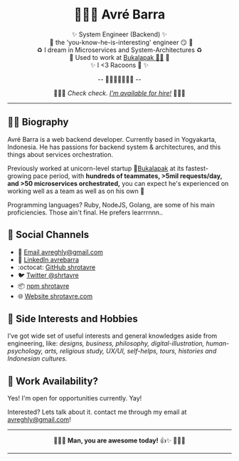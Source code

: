 <div class="info">
  <h1 class="name" align="center"><span>👨🏻‍🚀 Avré Barra</span></h1>
  <p class="meta-data" align="center">
    ✨ System Engineer (Backend) ✨ <br/>
    🧲 the 'you-know-he-is-interesting' engineer 😏 🧲<br/>
    ♻️ I dream in Microservices and System-Architectures ♻️<br/>
    🦄 Used to work at <a target="_blank" rel="noopener noreferrer" href="https://www.bukalapak.com">Bukalapak 🤘🏻</a> 🦄 <br/>
    ✨ I <3 Racoons 🦝 ✨<br/>

  </p>
  <p class="info-footer" align="center">
    -- 👨🏻‍🏫🍀🍉👨‍💻 --
  </p>
  <p class="info-footer" align="center">
    👩🏻‍🚀 <i>Check check. <a target="_blank" rel="noopener noreferrer" href="mailto:avreghly@gmail.com">I'm available for hire!</a></i> 👨🏻‍🚀<br/>
  </p>
</div>

---

## 👦🏻 Biography

Avré Barra is a web backend developer. Currently based in Yogyakarta, Indonesia. He has passions for backend system & architectures, and this things about services orchestration.

Previously worked at unicorn-level startup 🦄[Bukalapak](https://www.bukalapak.com) at its fastest-growing pace period, with **hundreds of teammates, >5mil requests/day, and >50 microservices orchestrated,** you can expect he's experienced on working well as a team as well as on his own 🐐

Programming languages? Ruby, NodeJS, Golang, are some of his main proficiencies. Those ain't final. He prefers learrrnnn..

## 👥 Social Channels

- 📧 [Email avreghly@gmail.com](mailto:avreghly@gmail.com)
- 💼 [LinkedIn avrebarra](https://www.linkedin.com/in/avrebarra/)
- :octocat: [GitHub shrotavre](https://github.com/shrotavre)
- 🐦 [Twitter @shrtavre](https://twitter.com/shrtavre)
- 📦 [npm shrotavre](https://npmjs.com/~shrotavre)
- 🌐 [Website shrotavre.com](https://shrotavre.com)

## 🌠 Side Interests and Hobbies
I’ve got wide set of useful interests and general knowledges aside from engineering, like: *designs, business, philosophy, digital-illustration, human-psychology, arts, religious study, UX/UI, self-helps, tours, histories and Indonesian cultures.*

## 👞 Work Availability?
Yes! I'm open for opportunities currently. Yay!

Interested? Lets talk about it. contact me through my email at [avreghly@gmail.com](mailto:avreghly@gmail.com)!

---

<div class="info">
  <p class="info-footer" align="center">
     👩🏻‍🚀 <b>Man, you are awesome today!</b> 👍✨ 👨🏻‍🚀<br/>
  </p>
</div>

---